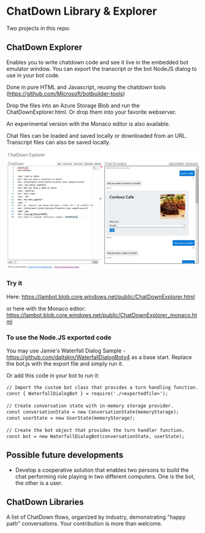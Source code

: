 # ChatDown Library & Explorer

Two projects in this repo:

## ChatDown Explorer

Enables you to write chatdown code and see it live in the embedded bot emulator window. You can export the transcript or the bot NodeJS dialog to use in your bot code.

Done in pure HTML and Javascript, reusing the chatdown tools (https://github.com/Microsoft/botbuilder-tools)

Drop the files into an Azure Storage Blob and run the ChatDownExplorer.html. Or drop them into your favorite webserver.

An experimental version with the Monaco editor is also available.

Chat files can be loaded and saved locally or downloaded from an URL. Transcript files can also be saved locally.

![Image](/ChatDown%20Explorer/screenshot.png "Screenshot")

### Try it

Here: https://lambot.blob.core.windows.net/public/ChatDownExplorer.html

or here with the Monaco editor: https://lambot.blob.core.windows.net/public/ChatDownExplorer_monaco.html

### To use the Node.JS exported code

You may use Jamie's Waterfall Dialog Sample - https://github.com/daltskin/WaterfallDialogBotv4 as a base start. Replace the bot.js with the export file and simply run it.

Or add this code in your bot to run it:
```
// Import the custom bot class that provides a turn handling function.
const { WaterfallDialogBot } = require('./<exportedfile>');

// Create conversation state with in-memory storage provider.
const conversationState = new ConversationState(memoryStorage);
const userState = new UserState(memoryStorage);

// Create the bot object that provides the turn handler function.
const bot = new WaterfallDialogBot(conversationState, userState);
```

## Possible future developments 

- Develop a cooperative solution that enables two persons to build the chat performing role playing in two different computers. One is the bot, the other is a user.

## ChatDown Libraries

A list of ChatDown flows, organized by industry, demonstrating "happy path" conversations. Your contribution is more than welcome.
